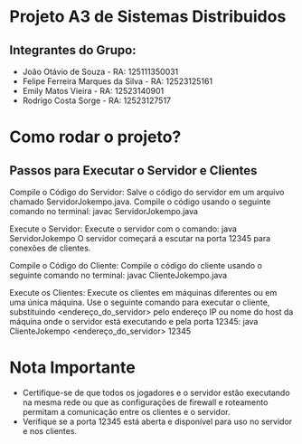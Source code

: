# Projeto A3 de Sistemas Distribuidos

## Integrantes do Grupo:

- João Otávio de Souza - RA: 125111350031
- Felipe Ferreira Marques da Silva - RA: 12523125161
- Emily Matos Vieira - RA: 12523140901
- Rodrigo Costa Sorge - RA: 12523127517

# Como rodar o projeto?

## Passos para Executar o Servidor e Clientes

Compile o Código do Servidor:
Salve o código do servidor em um arquivo chamado ServidorJokempo.java. Compile o código usando o seguinte comando no terminal: javac ServidorJokempo.java

Execute o Servidor:
Execute o servidor com o comando: java ServidorJokempo
O servidor começará a escutar na porta 12345 para conexões de clientes.

Compile o Código do Cliente:
Compile o código do cliente usando o seguinte comando no terminal: javac ClienteJokempo.java

Execute os Clientes:
Execute os clientes em máquinas diferentes ou em uma única máquina. Use o seguinte comando para executar o cliente, substituindo <endereço_do_servidor> pelo endereço IP ou nome do host da máquina onde o servidor está executando e <porta> pela porta 12345: java ClienteJokempo <endereço_do_servidor> 12345

# Nota Importante

- Certifique-se de que todos os jogadores e o servidor estão executando na mesma rede ou que as configurações de firewall e roteamento permitam a comunicação entre os clientes e o servidor.
- Verifique se a porta 12345 está aberta e disponível para uso no servidor e nos clientes.
